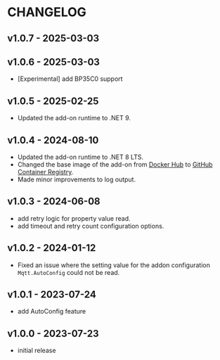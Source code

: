 # CHANGELOG

## v1.0.7 - 2025-03-03
## v1.0.6 - 2025-03-03

- [Experimental] add BP35C0 support

## v1.0.5 - 2025-02-25

- Updated the add-on runtime to .NET 9.

## v1.0.4 - 2024-08-10

- Updated the add-on runtime to .NET 8 LTS.
- Changed the base image of the add-on from [Docker Hub](https://hub.docker.com/r/homeassistant/amd64-base/tags) to [GitHub Container Registry](https://github.com/home-assistant/docker-base/pkgs/container/amd64-base).
- Made minor improvements to log output.

## v1.0.3 - 2024-06-08

- add retry logic for property value read.
- add timeout and retry count configuration options.

## v1.0.2 - 2024-01-12

- Fixed an issue where the setting value for the addon configuration `Mqtt.AutoConfig` could not be read.

## v1.0.1 - 2023-07-24

- add AutoConfig feature

## v1.0.0 - 2023-07-23

- initial release
